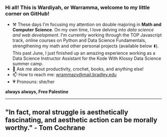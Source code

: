 ### Hi all! This is Wardiyah, or Warramma, welcome to my little corner on GitHub!

- ⚒️ These days I'm focusing my attention on double majoring in **Math and Computer Science**. On my own time, I love delving into *data science and web development*. I'm currently working through the TOP Javascript track, online courses on Python and Data Science Fundamentals, strengthening my math and other personal projects (available below ⬇️). This past June, I just finished up an amazing experience working as a Data Science Instructor Assistant for the Kode With Klossy Data Science summer camp. 
- 💬 Ask me about productivity, crochet, books, and anything else! 
- 📫 How to reach me: wrammazy@mail.bradley.edu
- 💗 Pronouns: she/her

**always always, Free Palestine**


-------------------
## "In fact, moral struggle is aesthetically fascinating, and aesthetic action can be morally worthy." - Tom Cochrane
